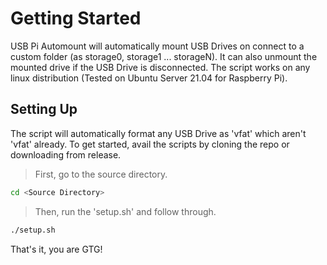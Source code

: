 # Getting Started

USB Pi Automount will automatically mount USB Drives on connect to a custom folder (as storage0, storage1 ... storageN). It can also unmount the mounted drive if the USB Drive is disconnected. The script works on any linux distribution (Tested on Ubuntu Server 21.04 for Raspberry Pi).
## Setting Up
The script will automatically format any USB Drive as 'vfat' which aren't 'vfat' already. To get started, avail the scripts by cloning the repo or downloading from release.

>First, go to the source directory.
```sh
cd <Source Directory>
```

>Then, run the 'setup.sh' and follow through.
```sh
./setup.sh
```

That's it, you are GTG!